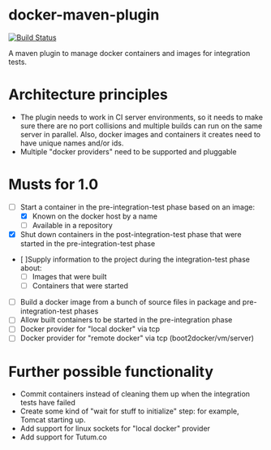 docker-maven-plugin
===================

[![Build Status](https://travis-ci.org/wouterd/docker-maven-plugin.svg?branch=master)](https://travis-ci.org/wouterd/docker-maven-plugin)

A maven plugin to manage docker containers and images for integration tests.

# Architecture principles
* The plugin needs to work in CI server environments, so it needs to make sure there are no port collisions and multiple builds can run on the same server in parallel. Also, docker images and containers it creates need to have unique names and/or ids.
* Multiple "docker providers" need to be supported and pluggable

# Musts for 1.0
* [ ] Start a container in the pre-integration-test phase based on an image:
  * [x] Known on the docker host by a name
  * [ ] Available in a repository
* [x] Shut down containers in the post-integration-test phase that were started in the pre-integration-test phase
* [ ]Supply information to the project during the integration-test phase about:
  * [ ] Images that were built
  * [ ] Containers that were started
* [ ] Build a docker image from a bunch of source files in package and pre-integration-test phases
 * [ ] Allow built containers to be started in the pre-integration phase
* [ ] Docker provider for "local docker" via tcp
* [ ] Docker provider for "remote docker" via tcp (boot2docker/vm/server)

# Further possible functionality
* Commit containers instead of cleaning them up when the integration tests have failed
* Create some kind of "wait for stuff to initialize" step: for example, Tomcat starting up.
* Add support for linux sockets for "local docker" provider
* Add support for Tutum.co
